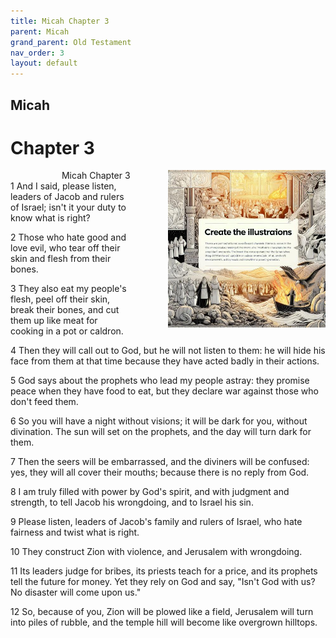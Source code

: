 ```yaml
---
title: Micah Chapter 3
parent: Micah
grand_parent: Old Testament
nav_order: 3
layout: default
---
```


## Micah

# Chapter 3

<div style="clear: both; text-align: right;">
    <div style="max-width: 50%; height: auto; float: right; margin: 0 0 10px 10px; padding-left: 10%;">
        <img src="/assets/Image/Micah/500/3.jpg" alt="Micah Chapter 3" class="chapter-image">
    </div>
    <figcaption style="font-size: 14px; text-align: right;">Micah Chapter 3</figcaption>
</div>
1 And I said, please listen, leaders of Jacob and rulers of Israel; isn't it your duty to know what is right?

2 Those who hate good and love evil, who tear off their skin and flesh from their bones.

3 They also eat my people's flesh, peel off their skin, break their bones, and cut them up like meat for cooking in a pot or caldron.

4 Then they will call out to God, but he will not listen to them: he will hide his face from them at that time because they have acted badly in their actions.

5 God says about the prophets who lead my people astray: they promise peace when they have food to eat, but they declare war against those who don't feed them.

6 So you will have a night without visions; it will be dark for you, without divination. The sun will set on the prophets, and the day will turn dark for them.

7 Then the seers will be embarrassed, and the diviners will be confused: yes, they will all cover their mouths; because there is no reply from God.

8 I am truly filled with power by God's spirit, and with judgment and strength, to tell Jacob his wrongdoing, and to Israel his sin.

9 Please listen, leaders of Jacob's family and rulers of Israel, who hate fairness and twist what is right.

10 They construct Zion with violence, and Jerusalem with wrongdoing.

11 Its leaders judge for bribes, its priests teach for a price, and its prophets tell the future for money. Yet they rely on God and say, "Isn't God with us? No disaster will come upon us."

12 So, because of you, Zion will be plowed like a field, Jerusalem will turn into piles of rubble, and the temple hill will become like overgrown hilltops.


